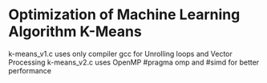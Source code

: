 # Optimization of Machine Learning Algorithm K-Means 
k-means_v1.c uses only compiler gcc for Unrolling loops and Vector Processing
k-means_v2.c uses OpenMP #pragma omp and #simd for better performance
